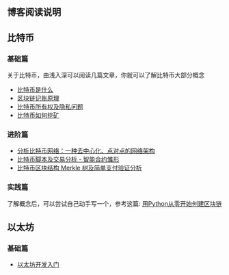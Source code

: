 ## 博客阅读说明

## 比特币

### 基础篇
关于比特币，由浅入深可以阅读几篇文章，你就可以了解比特币大部分概念

* [比特币是什么](https://learnblockchain.cn/2017/10/23/whatisbitcoin/)
* [区块链记账原理](https://learnblockchain.cn/2017/10/25/whatbc/) 
* [比特币所有权及隐私问题](https://learnblockchain.cn/2017/11/02/bitcoin-own/)
* [比特币如何挖矿](https://learnblockchain.cn/2017/11/04/bitcoin-pow/)


### 进阶篇

* [分析比特币网络：一种去中心化、点对点的网络架构](https://learnblockchain.cn/2017/11/07/bitcoin-p2p/)
* [比特币脚本及交易分析 - 智能合约雏形](https://learnblockchain.cn/2017/11/10/bitcoin-script/)
* [比特币区块结构 Merkle 树及简单支付验证分析](https://xiaozhuanlan.com/topic/1402935768)

### 实践篇
了解概念后，可以尝试自己动手写一个，参考这篇:
[用Python从零开始创建区块链](https://learnblockchain.cn/2017/10/27/build_blockchain_by_python/)

## 以太坊
### 基础篇
* [以太坊开发入门](https://learnblockchain.cn/2017/11/20/whatiseth/)
